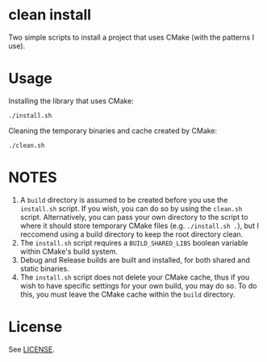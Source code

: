 # clean install

Two simple scripts to install a project that uses CMake (with the patterns I use).

# Usage

Installing the library that uses CMake:

    ./install.sh

Cleaning the temporary binaries and cache created by CMake:

    ./clean.sh

# NOTES

1. A `build` directory is assumed to be created before you use the `install.sh` script. If you wish, you can do so by using the `clean.sh` script. Alternatively,
   you can pass your own directory to the script to where it should store temporary CMake files
   (e.g. `./install.sh .`), but I reccomend using a build directory to keep the root directory clean.
2. The `install.sh` script requires a `BUILD_SHARED_LIBS` boolean variable within CMake's build system. 
3. Debug and Release builds are built and installed, for both shared and static binaries.
4. The `install.sh` script does not delete your CMake cache, thus if you wish to have specific settings for your own build, you may do so. To do this, you must leave the CMake cache within the `build` directory. 

# License

See [LICENSE](LICENSE).

